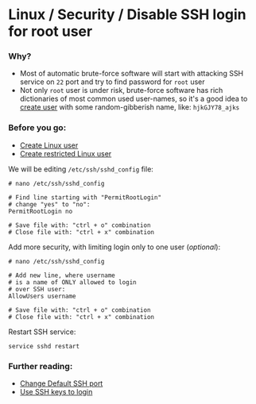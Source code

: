 Linux / Security / Disable SSH login for root user
======

### Why?
 - Most of automatic brute-force software will start with attacking SSH service on `22` port and try to find password for `root` user
 - Not only `root` user is under risk, brute-force software has rich dictionaries of most common used user-names, so it's a good idea to [create user](https://github.com/VeliovGroup/ostrio/blob/master/tutorials/linux/users/create-user.md) with some random-gibberish name, like: `hjkGJY78_ajks`

### Before you go:
 - [Create Linux user](https://github.com/VeliovGroup/ostrio/blob/master/tutorials/linux/users/create-user.md)
 - [Create restricted Linux user](https://github.com/VeliovGroup/ostrio/blob/master/tutorials/linux/users/rbash.md)

We will be editing `/etc/ssh/sshd_config` file:
```shell
# nano /etc/ssh/sshd_config

# Find line starting with "PermitRootLogin"
# change "yes" to "no":
PermitRootLogin no

# Save file with: "ctrl + o" combination
# Close file with: "ctrl + x" combination
```

Add more security, with limiting login only to one user (*optional*):
```shell
# nano /etc/ssh/sshd_config

# Add new line, where username
# is a name of ONLY allowed to login
# over SSH user:
AllowUsers username

# Save file with: "ctrl + o" combination
# Close file with: "ctrl + x" combination
```

Restart SSH service:
```shell
service sshd restart
```

### Further reading:
 - [Change Default SSH port](https://github.com/VeliovGroup/ostrio/blob/master/tutorials/linux/security/change-ssh-port.md)
 - [Use SSH keys to login](https://github.com/VeliovGroup/ostrio/blob/master/tutorials/linux/security/use-ssh-keys.md)
